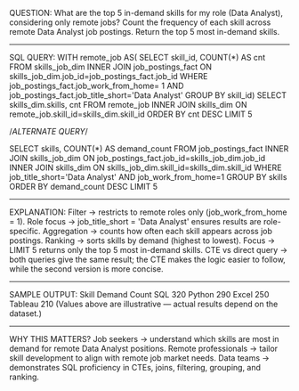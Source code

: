 QUESTION:
What are the top 5 in-demand skills for my role (Data Analyst), considering only remote jobs?
Count the frequency of each skill across remote Data Analyst job postings.
Return the top 5 most in-demand skills.
******************************************************************************
SQL QUERY:
WITH remote_job AS(
SELECT skill_id,
    COUNT(*) AS cnt
FROM skills_job_dim
INNER JOIN job_postings_fact ON skills_job_dim.job_id=job_postings_fact.job_id
WHERE job_postings_fact.job_work_from_home= 1 AND
    job_postings_fact.job_title_short='Data Analyst'
GROUP BY skill_id)
SELECT
    skills_dim.skills,
    cnt
FROM remote_job
INNER JOIN skills_dim ON remote_job.skill_id=skills_dim.skill_id
ORDER BY cnt DESC
LIMIT 5

/*ALTERNATE QUERY*/

SELECT skills,
    COUNT(*) AS demand_count
FROM job_postings_fact
INNER JOIN skills_job_dim ON job_postings_fact.job_id=skills_job_dim.job_id
INNER JOIN skills_dim ON skills_job_dim.skill_id=skills_dim.skill_id
WHERE job_title_short='Data Analyst' AND job_work_from_home=1
GROUP BY skills
ORDER BY demand_count DESC
LIMIT 5
******************************************************************************
EXPLANATION:
Filter → restricts to remote roles only (job_work_from_home = 1).
Role focus → job_title_short = 'Data Analyst' ensures results are role-specific.
Aggregation → counts how often each skill appears across job postings.
Ranking → sorts skills by demand (highest to lowest).
Focus → LIMIT 5 returns only the top 5 most in-demand skills.
CTE vs direct query → both queries give the same result; the CTE makes the logic easier to follow, while the second version is more concise.
******************************************************************************
SAMPLE OUTPUT:
Skill	Demand Count
SQL	320
Python	290
Excel	250
Tableau	210
(Values above are illustrative — actual results depend on the dataset.)
******************************************************************************
WHY THIS MATTERS?
Job seekers → understand which skills are most in demand for remote Data Analyst positions.
Remote professionals → tailor skill development to align with remote job market needs.
Data teams → demonstrates SQL proficiency in CTEs, joins, filtering, grouping, and ranking.